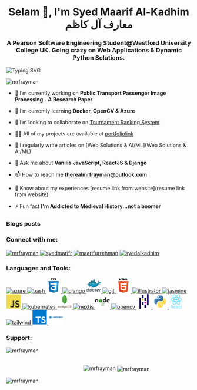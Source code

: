 <h1 align="center">Selam 👋, I'm Syed Maarif Al-Kadhim معارف آل كاظم</h1>
<h3 align="center">A Pearson Software Engineering Student@Westford University College UK. Going crazy on Web Applications & Dynamic Python Solutions.</h3>

![Typing SVG](https://readme-typing-svg.herokuapp.com?font=Quicksand&weight=700&sdze=26&duration=3000&pause=1000&color=0087F8&width=620&lines=I'm+a+Front-End+Developer;Building+UserCentral;Ben+bir+Front-End+Geli%C5%9Ftiricisiyim;UserCentral'u+Kurmak;)

<p align="left"> <img src="https://komarev.com/ghpvc/?username=mrfrayman&label=Profile%20views&color=0e75b6&style=flat" alt="mrfrayman" /> </p>

- 🔭 I’m currently working on **Public Transport Passenger Image Processing - A Research Paper**

- 🌱 I’m currently learning **Docker, OpenCV & Azure**

- 👯 I’m looking to collaborate on [Tournament Ranking System](https://github.com/MrFrayman/MrFrayman.github.io)

- 👨‍💻 All of my projects are available at [portfoliolink](portfoliolink)

- 📝 I regularly write articles on [Web Solutions & AI/ML](Web Solutions & AI/ML)

- 💬 Ask me about **Vanilla JavaScript, ReactJS & Django**

- 📫 How to reach me **therealmrfrayman@outlook.com**

- 📄 Know about my experiences [resume link from website](resume link from website)

- ⚡ Fun fact **I'm Addicted to Medieval History...not a boomer**

### Blogs posts
<!-- BLOG-POST-LIST:START -->
<!-- BLOG-POST-LIST:END -->

<h3 align="left">Connect with me:</h3>
<p align="left">
<a href="https://dev.to/mrfrayman" target="blank"><img align="center" src="https://raw.githubusercontent.com/rahuldkjain/github-profile-readme-generator/master/src/images/icons/Social/devto.svg" alt="mrfrayman" height="30" width="40" /></a>
<a href="https://twitter.com/syedmarifr" target="blank"><img align="center" src="https://raw.githubusercontent.com/rahuldkjain/github-profile-readme-generator/master/src/images/icons/Social/twitter.svg" alt="syedmarifr" height="30" width="40" /></a>
<a href="https://linkedin.com/in/maarifurrehman" target="blank"><img align="center" src="https://raw.githubusercontent.com/rahuldkjain/github-profile-readme-generator/master/src/images/icons/Social/linked-in-alt.svg" alt="maarifurrehman" height="30" width="40" /></a>
<a href="https://instagram.com/syedalkadhim" target="blank"><img align="center" src="https://raw.githubusercontent.com/rahuldkjain/github-profile-readme-generator/master/src/images/icons/Social/instagram.svg" alt="syedalkadhim" height="30" width="40" /></a>
</p>

<h3 align="left">Languages and Tools:</h3>
<p align="left"> <a href="https://azure.microsoft.com/en-in/" target="_blank" rel="noreferrer"> <img src="https://www.vectorlogo.zone/logos/microsoft_azure/microsoft_azure-icon.svg" alt="azure" width="40" height="40"/> </a> <a href="https://www.gnu.org/software/bash/" target="_blank" rel="noreferrer"> <img src="https://www.vectorlogo.zone/logos/gnu_bash/gnu_bash-icon.svg" alt="bash" width="40" height="40"/> </a> <a href="https://www.w3schools.com/css/" target="_blank" rel="noreferrer"> <img src="https://raw.githubusercontent.com/devicons/devicon/master/icons/css3/css3-original-wordmark.svg" alt="css3" width="40" height="40"/> </a> <a href="https://www.djangoproject.com/" target="_blank" rel="noreferrer"> <img src="https://cdn.worldvectorlogo.com/logos/django.svg" alt="django" width="40" height="40"/> </a> <a href="https://www.docker.com/" target="_blank" rel="noreferrer"> <img src="https://raw.githubusercontent.com/devicons/devicon/master/icons/docker/docker-original-wordmark.svg" alt="docker" width="40" height="40"/> </a> <a href="https://git-scm.com/" target="_blank" rel="noreferrer"> <img src="https://www.vectorlogo.zone/logos/git-scm/git-scm-icon.svg" alt="git" width="40" height="40"/> </a> <a href="https://www.w3.org/html/" target="_blank" rel="noreferrer"> <img src="https://raw.githubusercontent.com/devicons/devicon/master/icons/html5/html5-original-wordmark.svg" alt="html5" width="40" height="40"/> </a> <a href="https://www.adobe.com/in/products/illustrator.html" target="_blank" rel="noreferrer"> <img src="https://www.vectorlogo.zone/logos/adobe_illustrator/adobe_illustrator-icon.svg" alt="illustrator" width="40" height="40"/> </a> <a href="https://jasmine.github.io/" target="_blank" rel="noreferrer"> <img src="https://www.vectorlogo.zone/logos/jasmine/jasmine-icon.svg" alt="jasmine" width="40" height="40"/> </a> <a href="https://developer.mozilla.org/en-US/docs/Web/JavaScript" target="_blank" rel="noreferrer"> <img src="https://raw.githubusercontent.com/devicons/devicon/master/icons/javascript/javascript-original.svg" alt="javascript" width="40" height="40"/> </a> <a href="https://kubernetes.io" target="_blank" rel="noreferrer"> <img src="https://www.vectorlogo.zone/logos/kubernetes/kubernetes-icon.svg" alt="kubernetes" width="40" height="40"/> </a> <a href="https://www.mongodb.com/" target="_blank" rel="noreferrer"> <img src="https://raw.githubusercontent.com/devicons/devicon/master/icons/mongodb/mongodb-original-wordmark.svg" alt="mongodb" width="40" height="40"/> </a> <a href="https://nextjs.org/" target="_blank" rel="noreferrer"> <img src="https://cdn.worldvectorlogo.com/logos/nextjs-2.svg" alt="nextjs" width="40" height="40"/> </a> <a href="https://nodejs.org" target="_blank" rel="noreferrer"> <img src="https://raw.githubusercontent.com/devicons/devicon/master/icons/nodejs/nodejs-original-wordmark.svg" alt="nodejs" width="40" height="40"/> </a> <a href="https://opencv.org/" target="_blank" rel="noreferrer"> <img src="https://www.vectorlogo.zone/logos/opencv/opencv-icon.svg" alt="opencv" width="40" height="40"/> </a> <a href="https://pandas.pydata.org/" target="_blank" rel="noreferrer"> <img src="https://raw.githubusercontent.com/devicons/devicon/2ae2a900d2f041da66e950e4d48052658d850630/icons/pandas/pandas-original.svg" alt="pandas" width="40" height="40"/> </a> <a href="https://www.python.org" target="_blank" rel="noreferrer"> <img src="https://raw.githubusercontent.com/devicons/devicon/master/icons/python/python-original.svg" alt="python" width="40" height="40"/> </a> <a href="https://reactjs.org/" target="_blank" rel="noreferrer"> <img src="https://raw.githubusercontent.com/devicons/devicon/master/icons/react/react-original-wordmark.svg" alt="react" width="40" height="40"/> </a> <a href="https://tailwindcss.com/" target="_blank" rel="noreferrer"> <img src="https://www.vectorlogo.zone/logos/tailwindcss/tailwindcss-icon.svg" alt="tailwind" width="40" height="40"/> </a> <a href="https://www.typescriptlang.org/" target="_blank" rel="noreferrer"> <img src="https://raw.githubusercontent.com/devicons/devicon/master/icons/typescript/typescript-original.svg" alt="typescript" width="40" height="40"/> </a> <a href="https://webpack.js.org" target="_blank" rel="noreferrer"> <img src="https://raw.githubusercontent.com/devicons/devicon/d00d0969292a6569d45b06d3f350f463a0107b0d/icons/webpack/webpack-original-wordmark.svg" alt="webpack" width="40" height="40"/> </a> </p>

<h3 align="left">Support:</h3>
<p><a href="https://www.buymeacoffee.com/mrfrayman"> <img align="left" src="https://cdn.buymeacoffee.com/buttons/v2/default-yellow.png" height="50" width="210" alt="mrfrayman" /></a></p><br><br>

<p><img align="left" src="https://github-readme-stats.vercel.app/api/top-langs?username=mrfrayman&show_icons=true&locale=en&layout=compact&theme=transparent" alt="mrfrayman" /></p>

<p>&nbsp;<img align="center" src="https://github-readme-stats.vercel.app/api?username=mrfrayman&show_icons=true&locale=en&theme=transparent&hide_border=true" alt="mrfrayman" /></p>

<p><img align="center" src="https://github-readme-streak-stats.herokuapp.com/?user=mrfrayman&theme=github-dark-blue&hide_border=true" alt="mrfrayman" /></p>
